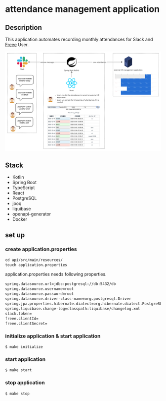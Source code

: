 # attendance management application
## Description
This application automates recording monthly attendances for Slack and [Freee](https://www.freee.co.jp/hr/) User.


![architecture](image/architecture.png)


## Stack
- Kotlin
- Spring Boot
- TypeScript
- React
- PostgreSQL
- jooq
- liquibase
- openapi-generator
- Docker

## set up
### create application.properties
```
cd api/src/main/resources/
touch application.properties
```
application.properties needs following properties.
```
spring.datasource.url=jdbc:postgresql://db:5432/db
spring.datasource.username=root
spring.datasource.password=root
spring.datasource.driver-class-name=org.postgresql.Driver
spring.jpa.properties.hibernate.dialect=org.hibernate.dialect.PostgreSQLDialect
spring.liquibase.change-log=classpath:liquibase/changelog.xml
slack.token=
freee.clientId=
freee.clientSecret=
```

### initialize application & start application
```
$ make initialize
```

### start application
```
$ make start
```

### stop application
```
$ make stop
```
